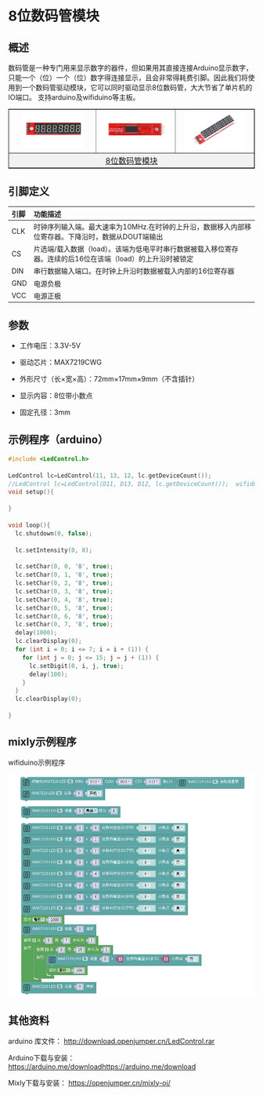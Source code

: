 # 8位数码管模块
## 概述

数码管是一种专门用来显示数字的器件，但如果用其直接连接Arduino显示数字，只能一个（位）一个（位）数字得连接显示，且会非常得耗费引脚。因此我们将使用到一个数码管驱动模块，它可以同时驱动显示8位数码管，大大节省了单片机的IO端口。
支持arduino及wifiduino等主板。

<table border="1">

<tr>
  <td align="center"><img src="../img/OJXM30/01.jpg" width=76% /></td>
  <td align="center"><img src="../img/OJXM30/02.jpg" width=99% /></td>
  <td align="center"><img src="../img/OJXM30/03.jpg" width=85% /></td>
</tr>
<tr>
  <td style="background-color:rgb(232,232,232,0.5) "colspan="3" align="center"> <a href="https://item.taobao.com/item.htm?id=630712474932"><font style="font-size:16px">8位数码管模块 </font></a> </td>
</tr>
</table>


## 引脚定义

|引脚|	功能描述|
|:--|:--|
|CLK	|时钟序列输入端。最大速率为10MHz.在时钟的上升沿，数据移入内部移位寄存器。下降沿时，数据从DOUT端输出|
|CS|	片选端/载入数据（load）。该端为低电平时串行数据被载入移位寄存器。连续的后16位在该端（load）的上升沿时被锁定|
|DIN|	串行数据输入端口。在时钟上升沿时数据被载入内部的16位寄存器|
|GND	|电源负极|
|VCC	|电源正极|

## 参数

+ 工作电压：3.3V-5V
  
+ 驱动芯片：MAX7219CWG
  
+ 外形尺寸（长×宽×高）：72mm×17mm×9mm（不含插针）
  
+ 显示内容：8位带小数点
  
+ 固定孔径：3mm

## 示例程序（arduino）

```C++
#include <LedControl.h>

LedControl lc=LedControl(11, 13, 12, lc.getDeviceCount());
//LedControl lc=LedControl(D11, D13, D12, lc.getDeviceCount());  wifiduino
void setup(){

}

void loop(){
  lc.shutdown(0, false);

  lc.setIntensity(0, 8);

  lc.setChar(0, 0, '8', true);
  lc.setChar(0, 1, '8', true);
  lc.setChar(0, 2, '8', true);
  lc.setChar(0, 3, '8', true);
  lc.setChar(0, 4, '8', true);
  lc.setChar(0, 5, '8', true);
  lc.setChar(0, 6, '8', true);
  lc.setChar(0, 7, '8', true);
  delay(1000);
  lc.clearDisplay(0);
  for (int i = 0; i <= 7; i = i + (1)) {
    for (int j = 0; j <= 15; j = j + (1)) {
      lc.setDigit(0, i, j, true);
      delay(100);
    }
  }
  lc.clearDisplay(0);

}
```
## mixly示例程序

wifiduino示例程序

<img src="../img/OJXM30/04.jpg" />

## 其他资料

arduino 库文件： <http://download.openjumper.cn/LedControl.rar>

Arduino下载与安装：<https://arduino.me/downloadhttps://arduino.me/download> 

Mixly下载与安装： <https://openjumper.cn/mixly-oj/>